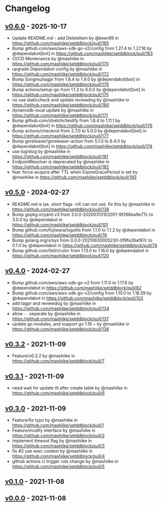 # Changelog

## [v0.6.0](https://github.com/mashiike/setddblock/compare/v0.5.0...v0.6.0) - 2025-10-17
- Update README.md - add DeleteItem by @keen99 in https://github.com/mashiike/setddblock/pull/165
- Bump github.com/aws/aws-sdk-go-v2/config from 1.27.4 to 1.27.16 by @dependabot[bot] in https://github.com/mashiike/setddblock/pull/163
- CI/CD Mentenance by @mashiike in https://github.com/mashiike/setddblock/pull/170
- upgrade Dependabot config by @mashiike in https://github.com/mashiike/setddblock/pull/172
- Bump Songmu/tagpr from 1.8.4 to 1.9.0 by @dependabot[bot] in https://github.com/mashiike/setddblock/pull/179
- Bump actions/setup-go from 1.1.3 to 6.0.0 by @dependabot[bot] in https://github.com/mashiike/setddblock/pull/175
- no use staticcheck and update reviewdog by @mashiike in https://github.com/mashiike/setddblock/pull/180
- dynamodb-local update by @mashiike in https://github.com/mashiike/setddblock/pull/171
- Bump github.com/stretchr/testify from 1.8.4 to 1.11.1 by @dependabot[bot] in https://github.com/mashiike/setddblock/pull/176
- Bump actions/checkout from 2.7.0 to 5.0.0 by @dependabot[bot] in https://github.com/mashiike/setddblock/pull/177
- Bump goreleaser/goreleaser-action from 5.1.0 to 6.4.0 by @dependabot[bot] in https://github.com/mashiike/setddblock/pull/174
- use log/slog by @mashiike in https://github.com/mashiike/setddblock/pull/181
- EndpointResolver is deprecated by @mashiike in https://github.com/mashiike/setddblock/pull/182
- feat: force-acquire after TTL when ExpireGracePeriod is set by @mashiike in https://github.com/mashiike/setddblock/pull/183

## [v0.5.0](https://github.com/mashiike/setddblock/compare/v0.4.0...v0.5.0) - 2024-02-27
- README.md is lye. short flags -nX can not use. fix this by @mashiike in https://github.com/mashiike/setddblock/pull/138
- Bump gopkg.in/yaml.v3 from 3.0.0-20200313102051-9f266ea9e77c to 3.0.0 by @dependabot in https://github.com/mashiike/setddblock/pull/101
- Bump github.com/fujiwara/logutils from 1.1.0 to 1.1.2 by @dependabot in https://github.com/mashiike/setddblock/pull/76
- Bump golang.org/x/sys from 0.0.0-20210630005230-0f9fa26af87c to 0.1.0 by @dependabot in https://github.com/mashiike/setddblock/pull/74
- Bump github.com/fatih/color from 1.13.0 to 1.16.0 by @dependabot in https://github.com/mashiike/setddblock/pull/120

## [v0.4.0](https://github.com/mashiike/setddblock/compare/v0.3.2...v0.4.0) - 2024-02-27
- Bump github.com/aws/aws-sdk-go-v2 from 1.11.0 to 1.17.6 by @dependabot in https://github.com/mashiike/setddblock/pull/82
- Bump github.com/aws/aws-sdk-go-v2/config from 1.10.0 to 1.18.39 by @dependabot in https://github.com/mashiike/setddblock/pull/103
- add tagpr and reviewdog by @mashiike in https://github.com/mashiike/setddblock/pull/134
- allow `--` separate by @mashiike in https://github.com/mashiike/setddblock/pull/137
- update go modules, and support go 1.19 ~  by @mashiike in https://github.com/mashiike/setddblock/pull/136

## [v0.3.2](https://github.com/mashiike/setddblock/compare/v0.3.1...v0.3.2) - 2021-11-09
- Feature/v0.3.2 by @mashiike in https://github.com/mashiike/setddblock/pull/7

## [v0.3.1](https://github.com/mashiike/setddblock/compare/v0.3.0...v0.3.1) - 2021-11-09
- need wait for update ttl after create table by @mashiike in https://github.com/mashiike/setddblock/pull/6

## [v0.3.0](https://github.com/mashiike/setddblock/compare/v0.1.0...v0.3.0) - 2021-11-09
- Feature/fix typo by @mashiike in https://github.com/mashiike/setddblock/pull/1
- Feature/modify interface by @mashiike in https://github.com/mashiike/setddblock/pull/2
- implement timeout flag by @mashiike in https://github.com/mashiike/setddblock/pull/3
- fix #3 use exec context by @mashiike in https://github.com/mashiike/setddblock/pull/4
- github actions ci trigger rule change by @mashiike in https://github.com/mashiike/setddblock/pull/5

## [v0.1.0](https://github.com/mashiike/setddblock/compare/v0.0.0...v0.1.0) - 2021-11-08

## [v0.0.0](https://github.com/mashiike/setddblock/commits/v0.0.0) - 2021-11-08
